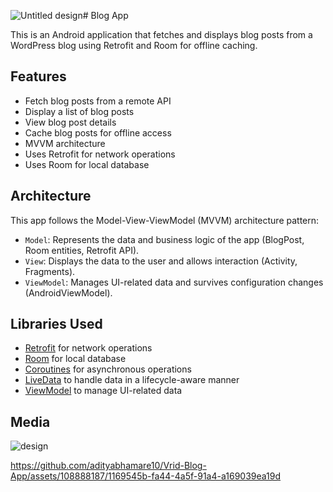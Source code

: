 ![Untitled design](https://github.com/adityabhamare10/Vrid-Blog-App/assets/108888187/39596386-323f-4c25-8eb0-50e0018eeaa3)# Blog App

This is an Android application that fetches and displays blog posts from a WordPress blog using Retrofit and Room for offline caching.

## Features

- Fetch blog posts from a remote API
- Display a list of blog posts
- View blog post details
- Cache blog posts for offline access
- MVVM architecture
- Uses Retrofit for network operations
- Uses Room for local database

## Architecture

This app follows the Model-View-ViewModel (MVVM) architecture pattern:
- `Model`: Represents the data and business logic of the app (BlogPost, Room entities, Retrofit API).
- `View`: Displays the data to the user and allows interaction (Activity, Fragments).
- `ViewModel`: Manages UI-related data and survives configuration changes (AndroidViewModel).

## Libraries Used

- [Retrofit](https://square.github.io/retrofit/) for network operations
- [Room](https://developer.android.com/jetpack/androidx/releases/room) for local database
- [Coroutines](https://developer.android.com/kotlin/coroutines) for asynchronous operations
- [LiveData](https://developer.android.com/topic/libraries/architecture/livedata) to handle data in a lifecycle-aware manner
- [ViewModel](https://developer.android.com/topic/libraries/architecture/viewmodel) to manage UI-related data
## Media
![design](https://github.com/adityabhamare10/Vrid-Blog-App/assets/108888187/59ad0414-99aa-44a8-b679-bf5f70ef9d72)

https://github.com/adityabhamare10/Vrid-Blog-App/assets/108888187/1169545b-fa44-4a5f-91a4-a169039ea19d

